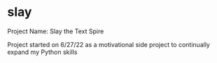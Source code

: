# slay
Project Name: Slay the Text Spire

Project started on 6/27/22 as a motivational side project to continually expand my Python skills
